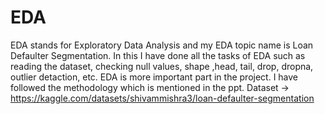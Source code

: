# EDA
EDA stands for Exploratory Data Analysis and my EDA topic name is Loan Defaulter Segmentation. In this I have done all the tasks of EDA such as reading the dataset, checking null values, shape ,head, tail, drop, dropna, outlier detaction, etc. 
EDA is more important part in the project.
I have followed the methodology which is mentioned in the ppt.
Dataset ->    https://kaggle.com/datasets/shivammishra3/loan-defaulter-segmentation
